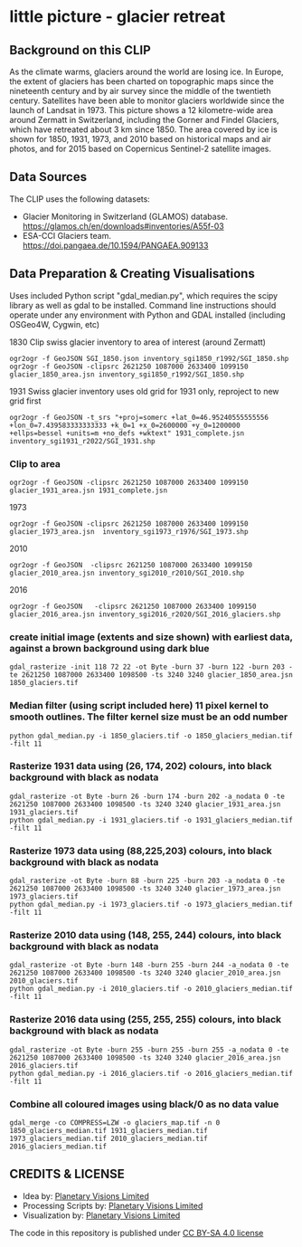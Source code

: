 # little picture - glacier retreat 

## Background on this CLIP
As the climate warms, glaciers around the world are losing ice. In Europe, the extent of glaciers has been charted on topographic maps since the nineteenth century and by air survey since the middle of the twentieth century. Satellites have been able to monitor glaciers worldwide since the launch of Landsat in 1973. This picture shows a 12 kilometre-wide area around Zermatt in Switzerland, including the Gorner and Findel Glaciers, which have retreated about 3 km since 1850. The area covered by ice is shown for 1850, 1931, 1973, and 2010 based on historical maps and air photos, and for 2015 based on Copernicus Sentinel-2 satellite images.

## Data Sources
The CLIP uses the following datasets:
- Glacier Monitoring in Switzerland (GLAMOS) database. https://glamos.ch/en/downloads#inventories/A55f-03
- ESA-CCI Glaciers team. https://doi.pangaea.de/10.1594/PANGAEA.909133

## Data Preparation & Creating Visualisations
Uses included Python script "gdal_median.py", which requires the scipy library as well as gdal to be installed.
Command line instructions should operate under any environment with Python and GDAL installed (including OSGeo4W, Cygwin, etc)

1830
Clip swiss glacier inventory to area of interest (around Zermatt)
```
ogr2ogr -f GeoJSON SGI_1850.json inventory_sgi1850_r1992/SGI_1850.shp
ogr2ogr -f GeoJSON -clipsrc 2621250 1087000 2633400 1099150 glacier_1850_area.jsn inventory_sgi1850_r1992/SGI_1850.shp
```
1931
Swiss glacier inventory uses old grid for 1931 only, reproject to new grid first
```
ogr2ogr -f GeoJSON -t_srs "+proj=somerc +lat_0=46.95240555555556 +lon_0=7.439583333333333 +k_0=1 +x_0=2600000 +y_0=1200000 +ellps=bessel +units=m +no_defs +wktext" 1931_complete.jsn inventory_sgi1931_r2022/SGI_1931.shp
```

### Clip to area
```
ogr2ogr -f GeoJSON -clipsrc 2621250 1087000 2633400 1099150 glacier_1931_area.jsn 1931_complete.jsn
```
1973
```
ogr2ogr -f GeoJSON -clipsrc 2621250 1087000 2633400 1099150 glacier_1973_area.jsn  inventory_sgi1973_r1976/SGI_1973.shp
```
2010
```
ogr2ogr -f GeoJSON  -clipsrc 2621250 1087000 2633400 1099150 glacier_2010_area.jsn inventory_sgi2010_r2010/SGI_2010.shp
```
2016
```
ogr2ogr -f GeoJSON   -clipsrc 2621250 1087000 2633400 1099150 glacier_2016_area.jsn inventory_sgi2016_r2020/SGI_2016_glaciers.shp
```

### create initial image (extents and size shown) with earliest data, against a brown background using dark blue
```
gdal_rasterize -init 118 72 22 -ot Byte -burn 37 -burn 122 -burn 203 -te 2621250 1087000 2633400 1098500 -ts 3240 3240 glacier_1850_area.jsn 1850_glaciers.tif
```
### Median filter (using script included here) 11 pixel kernel to smooth outlines. The filter kernel size must be an odd number
```
python gdal_median.py -i 1850_glaciers.tif -o 1850_glaciers_median.tif -filt 11
```
### Rasterize 1931 data using (26, 174, 202) colours, into black background with black as nodata
```
gdal_rasterize -ot Byte -burn 26 -burn 174 -burn 202 -a_nodata 0 -te 2621250 1087000 2633400 1098500 -ts 3240 3240 glacier_1931_area.jsn 1931_glaciers.tif
python gdal_median.py -i 1931_glaciers.tif -o 1931_glaciers_median.tif -filt 11
```
### Rasterize 1973 data using (88,225,203) colours, into black background with black as nodata
```
gdal_rasterize -ot Byte -burn 88 -burn 225 -burn 203 -a_nodata 0 -te 2621250 1087000 2633400 1098500 -ts 3240 3240 glacier_1973_area.jsn 1973_glaciers.tif
python gdal_median.py -i 1973_glaciers.tif -o 1973_glaciers_median.tif -filt 11
```
### Rasterize 2010 data using (148, 255, 244) colours, into black background with black as nodata
```
gdal_rasterize -ot Byte -burn 148 -burn 255 -burn 244 -a_nodata 0 -te 2621250 1087000 2633400 1098500 -ts 3240 3240 glacier_2010_area.jsn 2010_glaciers.tif
python gdal_median.py -i 2010_glaciers.tif -o 2010_glaciers_median.tif -filt 11
```
### Rasterize 2016 data using (255, 255, 255) colours, into black background with black as nodata
```
gdal_rasterize -ot Byte -burn 255 -burn 255 -burn 255 -a_nodata 0 -te 2621250 1087000 2633400 1098500 -ts 3240 3240 glacier_2016_area.jsn 2016_glaciers.tif
python gdal_median.py -i 2016_glaciers.tif -o 2016_glaciers_median.tif -filt 11
```
### Combine all coloured images using black/0 as no data value
```
gdal_merge -co COMPRESS=LZW -o glaciers_map.tif -n 0 1850_glaciers_median.tif 1931_glaciers_median.tif 1973_glaciers_median.tif 2010_glaciers_median.tif 2016_glaciers_median.tif
```

## CREDITS & LICENSE
- Idea by: [Planetary Visions Limited]([https://climate.esa.int/](http://www.planetaryvisions.com/index.php))
- Processing Scripts by: [Planetary Visions Limited]([https://climate.esa.int/](http://www.planetaryvisions.com/index.php))
- Visualization by: [Planetary Visions Limited]([https://climate.esa.int/](http://www.planetaryvisions.com/index.php))

The code in this repository is published under [CC BY-SA 4.0 license](https://creativecommons.org/licenses/by-sa/4.0/)
